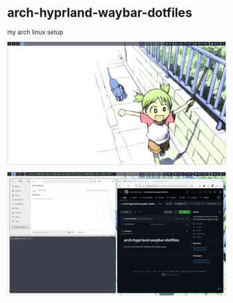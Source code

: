 # arch-hyprland-waybar-dotfiles
my arch linux setup 


![Repo Icon](image/2024-09-27-093702_hyprshot.png)


![Repo Icon](image/2024-09-27-094610_hyprshot.png)

